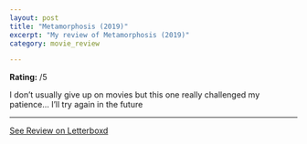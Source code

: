 ```yaml
---
layout: post
title: "Metamorphosis (2019)"
excerpt: "My review of Metamorphosis (2019)"
category: movie_review

---
```


**Rating:** /5

I don’t usually give up on movies but this one really challenged my patience... I’ll try again in the future

<hr>

[See Review on Letterboxd](https://boxd.it/1pLTNT)
